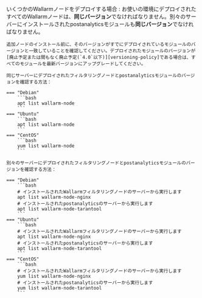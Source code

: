 いくつかのWallarmノードをデプロイする場合
:   お使いの環境にデプロイされたすべてのWallarmノードは、**同じバージョン**でなければなりません。別々のサーバーにインストールされたpostanalyticsモジュールも**同じバージョン**でなければなりません。

    追加ノードのインストール前に、そのバージョンがすでにデプロイされているモジュールのバージョンと一致していることを確認してください。デプロイされたモジュールのバージョンが[廃止予定または間もなく廃止予定(`4.0`以下)][versioning-policy]である場合は、すべてのモジュールを最新バージョンにアップグレードしてください。

    同じサーバーにデプロイされたフィルタリングノードとpostanalyticsモジュールのバージョンを確認する方法：

    === "Debian"
        ```bash
        apt list wallarm-node
        ```
    === "Ubuntu"
        ```bash
        apt list wallarm-node
        ```
    === "CentOS"
        ```bash
        yum list wallarm-node
        ```

    別々のサーバーにデプロイされたフィルタリングノードとpostanalyticsモジュールのバージョンを確認する方法：

    === "Debian"
        ```bash
        # インストールされたWallarmフィルタリングノードのサーバーから実行します
        apt list wallarm-node-nginx
        # インストールされたpostanalyticsのサーバーから実行します
        apt list wallarm-node-tarantool
        ```
    === "Ubuntu"
        ```bash
        # インストールされたWallarmフィルタリングノードのサーバーから実行します
        apt list wallarm-node-nginx
        # インストールされたpostanalyticsのサーバーから実行します
        apt list wallarm-node-tarantool
        ```
    === "CentOS"
        ```bash
        # インストールされたWallarmフィルタリングノードのサーバーから実行します
        yum list wallarm-node-nginx
        # インストールされたpostanalyticsのサーバーから実行します
        yum list wallarm-node-tarantool
        ```
